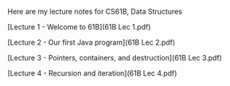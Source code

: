 Here are my lecture notes for CS61B, Data Structures

[Lecture 1 - Welcome to 61B](61B Lec 1.pdf)

[Lecture 2 - Our first Java program](61B Lec 2.pdf)

[Lecture 3 - Pointers, containers, and destruction](61B Lec 3.pdf)

[Lecture 4 - Recursion and iteration](61B Lec 4.pdf)
